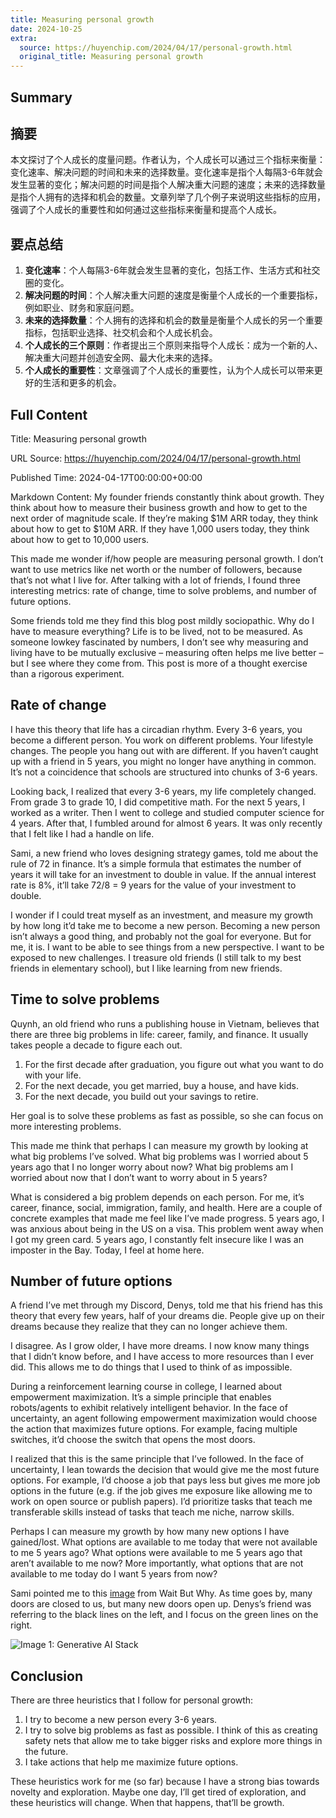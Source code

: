 ```yaml
---
title: Measuring personal growth
date: 2024-10-25
extra:
  source: https://huyenchip.com/2024/04/17/personal-growth.html
  original_title: Measuring personal growth
---
```

## Summary
## 摘要

本文探讨了个人成长的度量问题。作者认为，个人成长可以通过三个指标来衡量：变化速率、解决问题的时间和未来的选择数量。变化速率是指个人每隔3-6年就会发生显著的变化；解决问题的时间是指个人解决重大问题的速度；未来的选择数量是指个人拥有的选择和机会的数量。文章列举了几个例子来说明这些指标的应用，强调了个人成长的重要性和如何通过这些指标来衡量和提高个人成长。

## 要点总结

1. **变化速率**：个人每隔3-6年就会发生显著的变化，包括工作、生活方式和社交圈的变化。
2. **解决问题的时间**：个人解决重大问题的速度是衡量个人成长的一个重要指标，例如职业、财务和家庭问题。
3. **未来的选择数量**：个人拥有的选择和机会的数量是衡量个人成长的另一个重要指标，包括职业选择、社交机会和个人成长机会。
4. **个人成长的三个原则**：作者提出三个原则来指导个人成长：成为一个新的人、解决重大问题并创造安全网、最大化未来的选择。
5. **个人成长的重要性**：文章强调了个人成长的重要性，认为个人成长可以带来更好的生活和更多的机会。
## Full Content
Title: Measuring personal growth

URL Source: https://huyenchip.com/2024/04/17/personal-growth.html

Published Time: 2024-04-17T00:00:00+00:00

Markdown Content:
My founder friends constantly think about growth. They think about how to measure their business growth and how to get to the next order of magnitude scale. If they’re making $1M ARR today, they think about how to get to $10M ARR. If they have 1,000 users today, they think about how to get to 10,000 users.

This made me wonder if/how people are measuring personal growth. I don’t want to use metrics like net worth or the number of followers, because that’s not what I live for. After talking with a lot of friends, I found three interesting metrics: rate of change, time to solve problems, and number of future options.

Some friends told me they find this blog post mildly sociopathic. Why do I have to measure everything? Life is to be lived, not to be measured. As someone lowkey fascinated by numbers, I don’t see why measuring and living have to be mutually exclusive – measuring often helps me live better – but I see where they come from. This post is more of a thought exercise than a rigorous experiment.

Rate of change
--------------

I have this theory that life has a circadian rhythm. Every 3-6 years, you become a different person. You work on different problems. Your lifestyle changes. The people you hang out with are different. If you haven’t caught up with a friend in 5 years, you might no longer have anything in common. It’s not a coincidence that schools are structured into chunks of 3-6 years.

Looking back, I realized that every 3-6 years, my life completely changed. From grade 3 to grade 10, I did competitive math. For the next 5 years, I worked as a writer. Then I went to college and studied computer science for 4 years. After that, I fumbled around for almost 6 years. It was only recently that I felt like I had a handle on life.

Sami, a new friend who loves designing strategy games, told me about the rule of 72 in finance. It’s a simple formula that estimates the number of years it will take for an investment to double in value. If the annual interest rate is 8%, it’ll take 72/8 = 9 years for the value of your investment to double.

I wonder if I could treat myself as an investment, and measure my growth by how long it’d take me to become a new person. Becoming a new person isn’t always a good thing, and probably not the goal for everyone. But for me, it is. I want to be able to see things from a new perspective. I want to be exposed to new challenges. I treasure old friends (I still talk to my best friends in elementary school), but I like learning from new friends.

Time to solve problems
----------------------

Quynh, an old friend who runs a publishing house in Vietnam, believes that there are three big problems in life: career, family, and finance. It usually takes people a decade to figure each out.

1.  For the first decade after graduation, you figure out what you want to do with your life.
2.  For the next decade, you get married, buy a house, and have kids.
3.  For the next decade, you build out your savings to retire.

Her goal is to solve these problems as fast as possible, so she can focus on more interesting problems.

This made me think that perhaps I can measure my growth by looking at what big problems I’ve solved. What big problems was I worried about 5 years ago that I no longer worry about now? What big problems am I worried about now that I don’t want to worry about in 5 years?

What is considered a big problem depends on each person. For me, it’s career, finance, social, immigration, family, and health. Here are a couple of concrete examples that made me feel like I’ve made progress. 5 years ago, I was anxious about being in the US on a visa. This problem went away when I got my green card. 5 years ago, I constantly felt insecure like I was an imposter in the Bay. Today, I feel at home here.

Number of future options
------------------------

A friend I’ve met through my Discord, Denys, told me that his friend has this theory that every few years, half of your dreams die. People give up on their dreams because they realize that they can no longer achieve them.

I disagree. As I grow older, I have more dreams. I now know many things that I didn’t know before, and I have access to more resources than I ever did. This allows me to do things that I used to think of as impossible.

During a reinforcement learning course in college, I learned about empowerment maximization. It’s a simple principle that enables robots/agents to exhibit relatively intelligent behavior. In the face of uncertainty, an agent following empowerment maximization would choose the action that maximizes future options. For example, facing multiple switches, it’d choose the switch that opens the most doors.

I realized that this is the same principle that I’ve followed. In the face of uncertainty, I lean towards the decision that would give me the most future options. For example, I’d choose a job that pays less but gives me more job options in the future (e.g. if the job gives me exposure like allowing me to work on open source or publish papers). I’d prioritize tasks that teach me transferable skills instead of tasks that teach me niche, narrow skills.

Perhaps I can measure my growth by how many new options I have gained/lost. What options are available to me today that were not available to me 5 years ago? What options were available to me 5 years ago that aren’t available to me now? More importantly, what options that are not available to me today do I want 5 years from now?

Sami pointed me to this [image](https://twitter.com/waitbutwhy/status/1367871165319049221) from Wait But Why. As time goes by, many doors are closed to us, but many new doors open up. Denys’s friend was referring to the black lines on the left, and I focus on the green lines on the right.

![Image 1: Generative AI Stack](https://huyenchip.com/assets/pics/life_path_waitbywhy.jpeg)

Conclusion
----------

There are three heuristics that I follow for personal growth:

1.  I try to become a new person every 3-6 years.
2.  I try to solve big problems as fast as possible. I think of this as creating safety nets that allow me to take bigger risks and explore more things in the future.
3.  I take actions that help me maximize future options.

These heuristics work for me (so far) because I have a strong bias towards novelty and exploration. Maybe one day, I’ll get tired of exploration, and these heuristics will change. When that happens, that’ll be growth.

